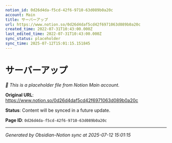 ```yaml
---
notion_id: 0d26d4da-f5cd-42f6-9710-63d089b0a20c
account: Main
title: サーバーアップ
url: https://www.notion.so/0d26d4daf5cd42f6971063d089b0a20c
created_time: 2022-07-31T10:43:00.000Z
last_edited_time: 2022-07-31T10:43:00.000Z
sync_status: placeholder
sync_time: 2025-07-12T15:01:15.151845
---
```


# サーバーアップ

*🔄 This is a placeholder file from Notion Main account.*

**Original URL**: https://www.notion.so/0d26d4daf5cd42f6971063d089b0a20c

**Status**: Content will be synced in a future update.

**Page ID**: `0d26d4da-f5cd-42f6-9710-63d089b0a20c`

---

*Generated by Obsidian-Notion sync at 2025-07-12 15:01:15*
